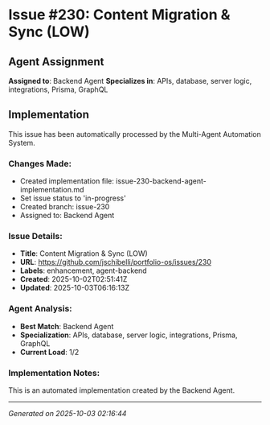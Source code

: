 ﻿# Issue #230: Content Migration & Sync (LOW)

## Agent Assignment
**Assigned to**: Backend Agent
**Specializes in**: APIs, database, server logic, integrations, Prisma, GraphQL

## Implementation

This issue has been automatically processed by the Multi-Agent Automation System.

### Changes Made:
- Created implementation file: issue-230-backend-agent-implementation.md
- Set issue status to 'in-progress'
- Created branch: issue-230
- Assigned to: Backend Agent

### Issue Details:
- **Title**: Content Migration & Sync (LOW)
- **URL**: https://github.com/jschibelli/portfolio-os/issues/230
- **Labels**: enhancement, agent-backend
- **Created**: 2025-10-02T02:51:41Z
- **Updated**: 2025-10-03T06:16:13Z

### Agent Analysis:
- **Best Match**: Backend Agent
- **Specialization**: APIs, database, server logic, integrations, Prisma, GraphQL
- **Current Load**: 1/2

### Implementation Notes:
This is an automated implementation created by the Backend Agent.

---
*Generated on 2025-10-03 02:16:44*
